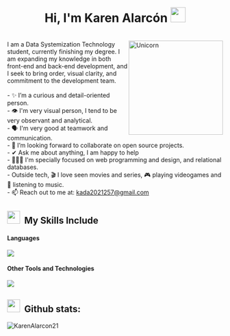 <h1 align="center">Hi, I'm Karen Alarcón <img src="https://media.giphy.com/media/hvRJCLFzcasrR4ia7z/giphy.gif" width="35"></h1>
<br>
<img align="right" width=220px alt="Unicorn" src="https://media0.giphy.com/media/v1.Y2lkPTc5MGI3NjExYnphamQwZHhyNXU2NGdyN3UyZzRxZ3p6dW9qdnJ0NzZjcDV5MXE3cCZlcD12MV9pbnRlcm5hbF9naWZfYnlfaWQmY3Q9Zw/VbnUQpnihPSIgIXuZv/giphy.gif"/>
I am a Data Systemization Technology student, currently finishing my degree. I am expanding my knowledge in both front-end and back-end development, and I seek to bring order, visual clarity, and commitment to the development team.<br><br>
- ✨ I’m a curious and detail-oriented person.<br>
- 👁️ I'm very visual person, I tend to be very observant and analytical.<br>
- 🗣️ I'm very good at teamwork and communication.<br>
- 👯 I’m looking forward to collaborate on open source projects.<br>
- ✔ Ask me about anything, I am happy to help<br>
- 👩🏽‍💻 I'm specially focused on web programming and design, and relational databases. <br>
- Outside tech, 🎬 I love seen movies and series, 🎮 playing videogames and 🎵 listening to music.<br>
- 📫 Reach out to me at: <a href="kada2021257@gmail.com">kada2021257@gmail.com</a>

## <img src="https://media2.giphy.com/media/v1.Y2lkPTc5MGI3NjExMDNsYmN5bWN1aHVjZWx0Y29yd2Z3ZGNkemQ4dmIyZjVteXdpbTh0dyZlcD12MV9pbnRlcm5hbF9naWZfYnlfaWQmY3Q9cw/M3GBQTUkTHIOIj91rv/giphy.gif" width="30" height="30" style="margin-right: 10px;">My Skills Include

<h4> Languages </h4>
<span> 
  <a href="https://skillicons.dev">
    <img src="https://skillicons.dev/icons?i=html,css,js,cpp,cs,python,java,mysql" />
  </a>
</span>
<h4> Other Tools and Technologies </h4>
<span>
 <a href="https://skillicons.dev">
    <img src="https://skillicons.dev/icons?i=git,github,figma,bootstrap,nodejs,vue,flask,dotnet,postgres,vscode,visualstudio,linux" />
  </a>
</span>

## <img src="https://media.giphy.com/media/iY8CRBdQXODJSCERIr/giphy.gif" width="30" height="30" style="margin-right: 10px;"><b>Github stats:</b>
<p><img align="left" src="https://github-readme-stats.vercel.app/api/top-langs?username=KarenAlarcon21&show_icons=true&theme=dark&locale=es&layout=compact&langs_count=10" alt="KarenAlarcon21" /></p>

<!--<h2>Github stats:</h2> 
[![](https://github-readme-stats.vercel.app/api?username=KarenAlarcon21&show_icons=true&theme=tokyonight&hide_border=true&locale=en)](https://github.com/KarenAlarcon21)
[![](https://github-readme-streak-stats.herokuapp.com/?user=KarenAlarcon21&theme=material-palenight)](https://github.com/KarenAlarcon21)
</div>-->
